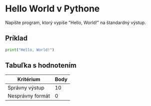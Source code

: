 # Hello World v Pythone

Napíšte program, ktorý vypíše "Hello, World!" na štandardný výstup.

## Príklad

```python
print("Hello, World!")
```

## Tabuľka s hodnotením

| Kritérium | Body |
|-----------|------|
| Správny výstup | 10 |
| Nesprávny formát | 0 |
